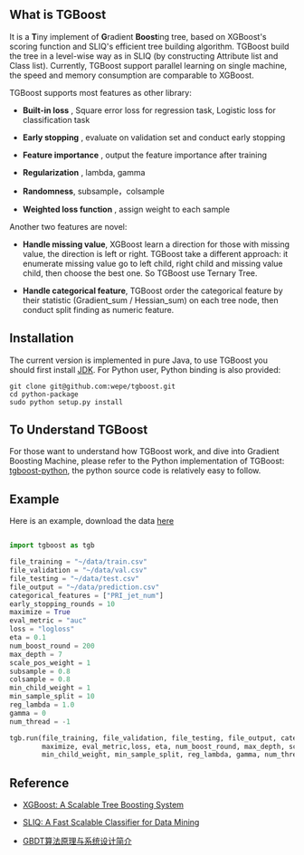 ## What is TGBoost

It is a **T**iny implement of **G**radient **Boost**ing tree, based on  XGBoost's scoring function and SLIQ's efficient tree building algorithm. TGBoost build the tree in a level-wise way as in SLIQ (by constructing Attribute list and Class list). Currently, TGBoost support  parallel learning on single machine,  the speed and memory consumption are comparable to XGBoost.


TGBoost supports most features as other library:  

- **Built-in loss** , Square error loss for regression task, Logistic loss for classification task

- **Early stopping** , evaluate on validation set and conduct early stopping

-  **Feature importance** , output the feature importance after training

- **Regularization** , lambda, gamma

- **Randomness**, subsample，colsample

- **Weighted loss function** , assign weight to each sample


Another two features  are novel: 

- **Handle missing value**, XGBoost learn a direction for those with missing value, the direction is left or right. TGBoost take a different approach: it enumerate missing value go to left child, right child and missing value child, then choose the best one. So TGBoost use Ternary Tree.

-  **Handle categorical feature**, TGBoost order the categorical feature by their statistic (Gradient_sum / Hessian_sum) on each tree node, then conduct split finding as numeric feature.


## Installation

The current version is implemented in pure Java, to use TGBoost you should first install [JDK](http://www.oracle.com/technetwork/java/javase/downloads/jdk8-downloads-2133151.html). For Python user, Python binding is also provided:

```
git clone git@github.com:wepe/tgboost.git
cd python-package
sudo python setup.py install
```

## To Understand TGBoost

For those want to understand how TGBoost work, and dive into Gradient Boosting Machine, please refer to the Python implementation of TGBoost: [tgboost-python](https://github.com/wepe/tgboost/tree/tgboost-python), the python source code is relatively easy to follow. 


## Example

Here is an example, download the data [here](https://pan.baidu.com/s/1dGDr7pR)

```python

import tgboost as tgb

file_training = "~/data/train.csv"
file_validation = "~/data/val.csv"
file_testing = "~/data/test.csv"
file_output = "~/data/prediction.csv"
categorical_features = ["PRI_jet_num"]
early_stopping_rounds = 10
maximize = True
eval_metric = "auc"
loss = "logloss"
eta = 0.1
num_boost_round = 200
max_depth = 7
scale_pos_weight = 1
subsample = 0.8
colsample = 0.8
min_child_weight = 1
min_sample_split = 10
reg_lambda = 1.0
gamma = 0
num_thread = -1

tgb.run(file_training, file_validation, file_testing, file_output, categorical_features, early_stopping_rounds,
        maximize, eval_metric,loss, eta, num_boost_round, max_depth, scale_pos_weight, subsample, colsample,
        min_child_weight, min_sample_split, reg_lambda, gamma, num_thread)

```


## Reference

- [XGBoost: A Scalable Tree Boosting System](https://arxiv.org/abs/1603.02754)
- [SLIQ: A Fast Scalable Classifier for Data Mining](http://citeseerx.ist.psu.edu/viewdoc/download?doi=10.1.1.89.7734&rep=rep1&type=pdf)

- [GBDT算法原理与系统设计简介](http://wepon.me/files/gbdt.pdf)
